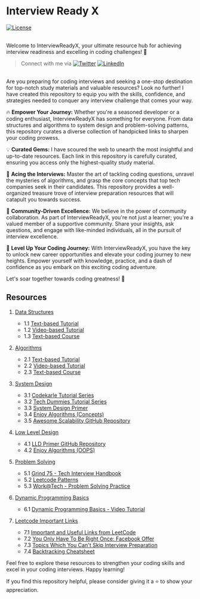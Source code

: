 # Interview Ready X

[![License](https://img.shields.io/badge/license-Apache_2.0-blue.svg)](https://github.com/ani03sha/InterviewReadyX/blob/main/LICENSE)

\
Welcome to InterviewReadyX, your ultimate resource hub for achieving interview readiness and excelling in coding challenges! 🚀

> Connect with me via 
[![Twitter](https://img.shields.io/badge/i_am_anirudh-%231DA1F2.svg?&style=for-the-badge&logo=Twitter&logoColor=white)](https://twitter.com/I_am_Anirudh)
[![LinkedIn](https://img.shields.io/badge/linkedin-%230077B5.svg?&style=for-the-badge&logo=linkedin&logoColor=white)](https://www.linkedin.com/in/anirshar/)

\
Are you preparing for coding interviews and seeking a one-stop destination for top-notch study materials and valuable resources? Look no further! I have created this repository to equip you with the skills, confidence, and strategies needed to conquer any interview challenge that comes your way.

🔥 **Empower Your Journey:** Whether you're a seasoned developer or a coding enthusiast, InterviewReadyX has something for everyone. From data structures and algorithms to system design and problem-solving patterns, this repository curates a diverse collection of handpicked links to sharpen your coding prowess.

💡 **Curated Gems:** I have scoured the web to unearth the most insightful and up-to-date resources. Each link in this repository is carefully curated, ensuring you access only the highest-quality study material.

🎯 **Acing the Interviews:** Master the art of tackling coding questions, unravel the mysteries of algorithms, and grasp the core concepts that top tech companies seek in their candidates. This repository provides a well-organized treasure trove of interview preparation resources that will catapult you towards success.

🌟 **Community-Driven Excellence:** We believe in the power of community collaboration. As part of InterviewReadyX, you're not just a learner; you're a valued member of a supportive community. Share your insights, ask questions, and engage with like-minded individuals, all in the pursuit of interview excellence.

🚀 **Level Up Your Coding Journey:** With InterviewReadyX, you have the key to unlock new career opportunities and elevate your coding journey to new heights. Empower yourself with knowledge, practice, and a dash of confidence as you embark on this exciting coding adventure.

Let's soar together towards coding greatness! 🌠

## Resources

1. [Data Structures](#data-structures)
   - 1.1 [Text-based Tutorial](https://www.codesdope.com/course/data-structures-introduction/)
   - 1.2 [Video-based Tutorial](https://www.youtube.com/watch?v=RBSGKlAvoiM)
   - 1.3 [Text-based Course](https://www.enjoyalgorithms.com/data-structures-and-algorithms-course/)

2. [Algorithms](#algorithms)
   - 2.1 [Text-based Tutorial](https://www.codesdope.com/course/algorithms-introduction/)
   - 2.2 [Video-based Tutorial](https://www.youtube.com/watch?v=8hly31xKli0)
   - 2.3 [Text-based Course](https://www.enjoyalgorithms.com/data-structures-and-algorithms-course/)

3. [System Design](#system-design)
   - 3.1 [Codekarle Tutorial Series](https://www.youtube.com/watch?v=3loACSxowRU&list=PLhgw50vUymycJPN6ZbGTpVKAJ0cL4OEH3)
   - 3.2 [Tech Dummies Tutorial Series](https://www.youtube.com/watch?v=dUMWMZmMsVE&list=PLkQkbY7JNJuC99VDJcpQdww-4aT3QhdJv)
   - 3.3 [System Design Primer](https://github.com/donnemartin/system-design-primer)
   - 3.4 [Enjoy Algorithms (Concepts)](https://www.enjoyalgorithms.com/system-design-courses/)
   - 3.5 [Awesome Scalability GitHub Repository](https://github.com/binhnguyennus/awesome-scalability)

4. [Low Level Design](#low-level-design)
   - 4.1 [LLD Primer GitHub Repository](https://github.com/prasadgujar/low-level-design-primer)
   - 4.2 [Enjoy Algorithms (OOPS)](https://www.enjoyalgorithms.com/oops-course/)

5. [Problem Solving](#problem-solving)
   - 5.1 [Grind 75 - Tech Interview Handbook](https://www.techinterviewhandbook.org/grind75)
   - 5.2 [Leetcode Patterns](https://seanprashad.com/leetcode-patterns/)
   - 5.3 [Work@Tech - Problem Solving Practice](https://workat.tech/problem-solving/practice)

6. [Dynamic Programming Basics](#dynamic-programming-basics)
   - 6.1 [Dynamic Programming Basics - Video Tutorial](https://www.youtube.com/watch?v=oBt53YbR9Kk)

7. [Leetcode Important Links](#leetcode-important-links)
   - 7.1 [Important and Useful Links from LeetCode](https://leetcode.com/discuss/general-discussion/665604/Important-and-Useful-links-from-all-over-the-LeetCode)
   - 7.2 [You Only Have To Be Right Once: Facebook Offer](https://leetcode.com/discuss/interview-question/1367198/You-Only-Have-To-Be-Right-Once%3A-Facebook-Offer)
   - 7.3 [Topics Which You Can't Skip Interview Preparation](https://leetcode.com/discuss/study-guide/1098600/TOPICS-WHICH-YOU-CAN'T-SKIP-INTERVIEW-PREPARATION-or-STUDY-PLAN-USING-LEETCODE)
   - 7.4 [Backtracking Cheatsheet](https://leetcode.com/problems/combination-sum/solutions/16502/A-general-approach-to-backtracking-questions-in-Java-(Subsets-Permutations-Combination-Sum-Palindrome-Partitioning)/)

Feel free to explore these resources to strengthen your coding skills and excel in your coding interviews. Happy learning!

If you find this repository helpful, please consider giving it a ⭐️ to show your appreciation.
